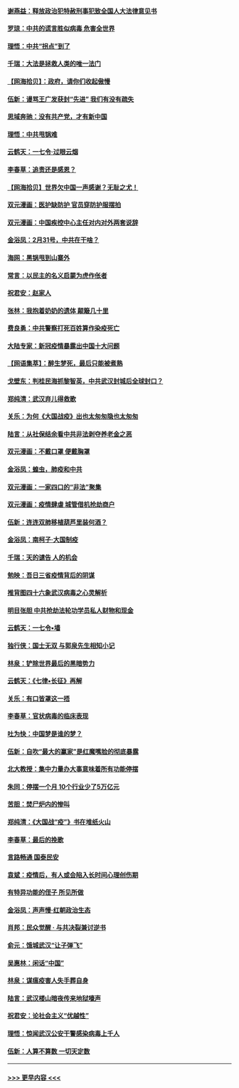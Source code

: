 #### [谢燕益：释放政治犯特赦刑事犯致全国人大法律意见书](../pages/nsc993/n11928978.md?t=03102002) 
#### [罗琼：中共的谎言胜似病毒 危害全世界](../pages/nsc993/n11922636.md?t=03102002) 
#### [理悟：中共“拐点”到了](../pages/nsc993/n11928496.md?t=03102002) 
#### [千瑞：大法是拯救人类的唯一法门](../pages/nsc993/n11927637.md?t=03102002) 
#### [【网海拾贝】：政府，请你们收起傲慢](../pages/nsc993/n11926932.md?t=03102002) 
#### [伍新：谩骂王广发获封“先进” 我们有没有疏失](../pages/nsc993/n11926101.md?t=03102002) 
#### [思域奔驰：没有共产党，才有新中国](../pages/nsc993/n11926058.md?t=03102002) 
#### [理悟：中共甩锅难](../pages/nsc993/n11925355.md?t=03102002) 
#### [云鹤天：一七令·过眼云烟](../pages/nsc993/n11925284.md?t=03102002) 
#### [李春草：追责还是感恩？](../pages/nsc993/n11925274.md?t=03102002) 
#### [【网海拾贝】世界欠中国一声感谢？无耻之尤！](../pages/nsc993/n11925239.md?t=03102002) 
#### [双元漫画：医护缺防护 官员穿防护服摆拍](../pages/nsc993/n11923899.md?t=03102002) 
#### [双元漫画：中国疾控中心主任对内对外两套说辞](../pages/nsc993/n11921994.md?t=03102002) 
#### [金浴凤：2月31号，中共在干啥？](../pages/nsc993/n11922706.md?t=03102002) 
#### [海网：黑锅甩到山寨外](../pages/nsc993/n11922688.md?t=03102002) 
#### [常言：以民主的名义启蒙为虎作伥者](../pages/nsc993/n11922217.md?t=03102002) 
#### [祝君安：赵家人](../pages/nsc993/n11922209.md?t=03102002) 
#### [张林：我抱着奶奶的遗体 颠簸几十里](../pages/nsc993/n11920945.md?t=03102002) 
#### [费良勇：中共警察打死百姓算作染疫死亡](../pages/nsc993/n11919264.md?t=03102002) 
#### [大陆专家：新冠疫情暴露出中国十大问题](../pages/nsc993/n11919187.md?t=03102002) 
#### [【网语集萃】：醉生梦死，最后只能被煮熟](../pages/nsc993/n11918994.md?t=03102002) 
#### [戈壁东：判桂民海抓黎智英，中共武汉封城后全球封口？](../pages/nsc993/n11917982.md?t=03102002) 
#### [郑纯清：武汉弃儿得救歌](../pages/nsc993/n11917881.md?t=03102002) 
#### [关乐：为何《大国战疫》出也太匆匆隐也太匆匆](../pages/nsc993/n11917792.md?t=03102002) 
#### [陆言：从社保结余看中共非法剥夺养老金之恶](../pages/nsc993/n11917084.md?t=03102002) 
#### [双元漫画：不戴口罩 便戴胸罩](../pages/nsc993/n11916447.md?t=03102002) 
#### [金浴凤：蝗虫，肺疫和中共](../pages/nsc993/n11916904.md?t=03102002) 
#### [双元漫画：一家四口的“非法”聚集](../pages/nsc993/n11916378.md?t=03102002) 
#### [双元漫画：疫情肆虐 城管借机抢劫商户](../pages/nsc993/n11916310.md?t=03102002) 
#### [伍新：连连双肺移植葫芦里装何酒？](../pages/nsc993/n11913667.md?t=03102002) 
#### [金浴凤：南柯子·大国制疫](../pages/nsc993/n11913657.md?t=03102002) 
#### [千瑞：天的谴告  人的机会](../pages/nsc993/n11913309.md?t=03102002) 
#### [勉映：吾日三省疫情背后的阴谋](../pages/nsc993/n11913079.md?t=03102002) 
#### [推背图四十六象武汉病毒之心灵解析](../pages/nsc993/n11911761.md?t=03102002) 
#### [明目张胆 中共抢劫法轮功学员私人财物和现金](../pages/nsc993/n11910262.md?t=03102002) 
#### [云鹤天：一七令▪墙](../pages/nsc993/n11910627.md?t=03102002) 
#### [独行侠：国士无双 与郭泉先生相知小记](../pages/nsc993/n11910613.md?t=03102002) 
#### [林泉：铲除世界最后的黑暗势力](../pages/nsc993/n11909320.md?t=03102002) 
#### [云鹤天：《七律▪长征》再解](../pages/nsc993/n11909327.md?t=03102002) 
#### [关乐：有口皆罩这一捂](../pages/nsc993/n11908393.md?t=03102002) 
#### [李春草：官状病毒的临床表现](../pages/nsc993/n11908339.md?t=03102002) 
#### [吐为快：中国梦是谁的梦？](../pages/nsc993/n11906564.md?t=03102002) 
#### [伍新：自吹“最大的赢家”是红魔嘴脸的彻底暴露](../pages/nsc993/n11906407.md?t=03102002) 
#### [北大教授：集中力量办大事意味着所有功能停摆](../pages/nsc993/n11904800.md?t=03102002) 
#### [朱同：停摆一个月 10个行业少了5万亿元](../pages/nsc993/n11904498.md?t=03102002) 
#### [苦胆：焚尸炉内的惨叫](../pages/nsc993/n11904479.md?t=03102002) 
#### [郑纯清：《大国战“疫”》书在堆纸火山](../pages/nsc993/n11904450.md?t=03102002) 
#### [李春草：最后的挽歌](../pages/nsc993/n11904441.md?t=03102002) 
#### [言路畅通 国泰民安](../pages/nsc993/n11904222.md?t=03102002) 
#### [袁斌：疫情后，有人或会陷入长时间心理创伤期](../pages/nsc993/n11901514.md?t=03102002) 
#### [有特异功能的侄子 所见所做](../pages/nsc993/n11901154.md?t=03102002) 
#### [金浴凤：声声慢‧红朝政治生态](../pages/nsc993/n11899553.md?t=03102002) 
#### [肖邦：民众觉醒 · 与共决裂兼讨逆书](../pages/nsc993/n11898435.md?t=03102002) 
#### [俞元：饿城武汉“让子弹飞”](../pages/nsc993/n11898344.md?t=03102002) 
#### [吴惠林：闲话“中国”](../pages/nsc993/n11898182.md?t=03102002) 
#### [林泉：谋瘟疫害人失手葬自身](../pages/nsc993/n11897892.md?t=03102002) 
#### [陆言：武汉楼山暗夜传来地狱嚎声](../pages/nsc993/n11897033.md?t=03102002) 
#### [祝君安：论社会主义“优越性”](../pages/nsc993/n11897005.md?t=03102002) 
#### [理悟：惊闻武汉公安干警感染病毒上千人](../pages/nsc993/n11896947.md?t=03102002) 
#### [伍新：人算不算数 一切天定数](../pages/nsc993/n11893372.md?t=03102002) 

----
#### [ >>> 更早内容 <<< ](../indexes/nsc993-earlier.md)
